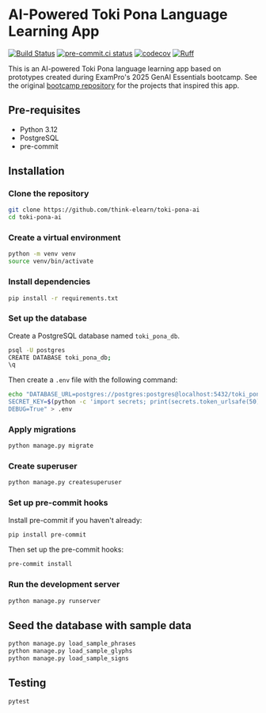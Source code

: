 # AI-Powered Toki Pona Language Learning App

[![Build Status](https://github.com/think-elearn/toki-pona-ai/actions/workflows/ci.yml/badge.svg)](https://github.com/think-elearn/toki-pona-ai/actions)
[![pre-commit.ci status](https://results.pre-commit.ci/badge/github/think-elearn/toki-pona-ai/main.svg)](https://results.pre-commit.ci/latest/github/think-elearn/toki-pona-ai/main)
[![codecov](https://codecov.io/gh/think-elearn/toki-pona-ai/branch/main/graph/badge.svg)](https://codecov.io/gh/think-elearn/toki-pona-ai)
[![Ruff](https://img.shields.io/endpoint?url=https://raw.githubusercontent.com/astral-sh/ruff/main/assets/badge/v2.json)](https://github.com/astral-sh/ruff)

This is an AI-powered Toki Pona language learning app based on prototypes created during ExamPro's 2025 GenAI Essentials bootcamp. See the original [bootcamp repository](https://github.com/dr-rompecabezas/free-genai-bootcamp-2025) for the projects that inspired this app.

## Pre-requisites

- Python 3.12
- PostgreSQL
- pre-commit

## Installation

### Clone the repository

```bash
git clone https://github.com/think-elearn/toki-pona-ai
cd toki-pona-ai
```

### Create a virtual environment

```bash
python -m venv venv
source venv/bin/activate
```

### Install dependencies

```bash
pip install -r requirements.txt
```

### Set up the database

Create a PostgreSQL database named `toki_pona_db`.

```bash
psql -U postgres
CREATE DATABASE toki_pona_db;
\q
```

Then create a `.env` file with the following command:

```bash
echo "DATABASE_URL=postgres://postgres:postgres@localhost:5432/toki_pona_db
SECRET_KEY=$(python -c 'import secrets; print(secrets.token_urlsafe(50))')
DEBUG=True" > .env
```

### Apply migrations

```bash
python manage.py migrate
```

### Create superuser

```bash
python manage.py createsuperuser
```

### Set up pre-commit hooks

Install pre-commit if you haven't already:

```bash
pip install pre-commit
```

Then set up the pre-commit hooks:

```bash
pre-commit install
```

### Run the development server

```bash
python manage.py runserver
```

## Seed the database with sample data

```bash
python manage.py load_sample_phrases
python manage.py load_sample_glyphs
python manage.py load_sample_signs
```

## Testing

```bash
pytest
```
